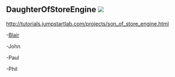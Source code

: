 ## DaughterOfStoreEngine <a href="https://codeclimate.com/github/philbattos/daughter_of_store_engine"><img src="https://codeclimate.com/github/philbattos/daughter_of_store_engine.png" /></a>


http://tutorials.jumpstartlab.com/projects/son_of_store_engine.html

-[Blair](https://github.com/blairand)

-John

-Paul

-Phil
